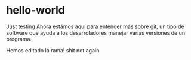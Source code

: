 # hello-world
Just testing
Ahora estámos aquí para entender más sobre git, un tipo de software que ayuda a los desarroladores manejar varias versiones de un programa.

Hemos editado la rama!
shit not again
